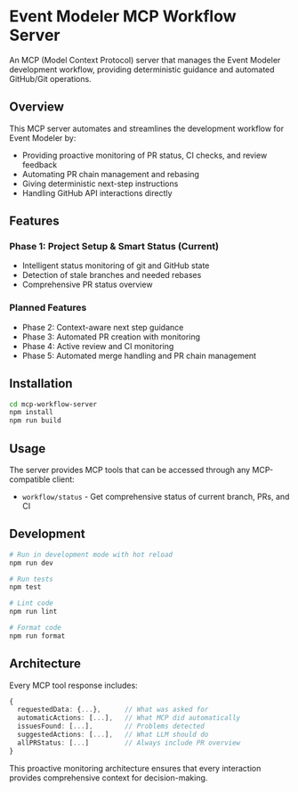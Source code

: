 # Event Modeler MCP Workflow Server

An MCP (Model Context Protocol) server that manages the Event Modeler development workflow, providing deterministic guidance and automated GitHub/Git operations.

## Overview

This MCP server automates and streamlines the development workflow for Event Modeler by:
- Providing proactive monitoring of PR status, CI checks, and review feedback
- Automating PR chain management and rebasing
- Giving deterministic next-step instructions
- Handling GitHub API interactions directly

## Features

### Phase 1: Project Setup & Smart Status (Current)
- Intelligent status monitoring of git and GitHub state
- Detection of stale branches and needed rebases
- Comprehensive PR status overview

### Planned Features
- Phase 2: Context-aware next step guidance
- Phase 3: Automated PR creation with monitoring
- Phase 4: Active review and CI monitoring
- Phase 5: Automated merge handling and PR chain management

## Installation

```bash
cd mcp-workflow-server
npm install
npm run build
```

## Usage

The server provides MCP tools that can be accessed through any MCP-compatible client:

- `workflow/status` - Get comprehensive status of current branch, PRs, and CI

## Development

```bash
# Run in development mode with hot reload
npm run dev

# Run tests
npm test

# Lint code
npm run lint

# Format code
npm run format
```

## Architecture

Every MCP tool response includes:
```typescript
{
  requestedData: {...},      // What was asked for
  automaticActions: [...],   // What MCP did automatically  
  issuesFound: [...],        // Problems detected
  suggestedActions: [...],   // What LLM should do
  allPRStatus: [...]         // Always include PR overview
}
```

This proactive monitoring architecture ensures that every interaction provides comprehensive context for decision-making.